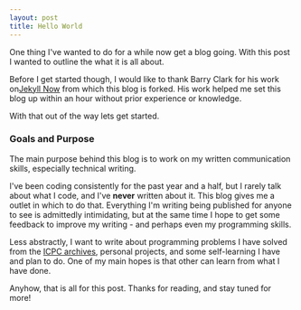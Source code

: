 ```yaml
---
layout: post
title: Hello World
---
```


One thing I've wanted to do for a while now get a blog going. With this post I wanted to outline the what it is all about.

Before I get started though, I would like to thank Barry Clark for his work on[Jekyll Now](https://github.com/barryclark/jekyll-now) from which this blog is forked. His work helped me set this blog up within an hour without prior experience or knowledge.

With that out of the way lets get started.

### Goals and Purpose

The main purpose behind this blog is to work on my written communication skills, especially technical writing. 

I've been coding consistently for the past year and a half, but I rarely talk about what I code, and I've **never** written about it. This blog gives me a outlet in which to do that. Everything I'm writing being published for anyone to see is admittedly intimidating, but at the same time I hope to get some feedback to improve my writing - and perhaps even my programming skills.

Less abstractly, I want to write about programming problems I have solved from the [ICPC archives](https://icpcarchive.ecs.baylor.edu), personal projects, and some self-learning I have and plan to do. One of my main hopes is that other can learn from what I have done. 

Anyhow, that is all for this post. Thanks for reading, and stay tuned for more!
